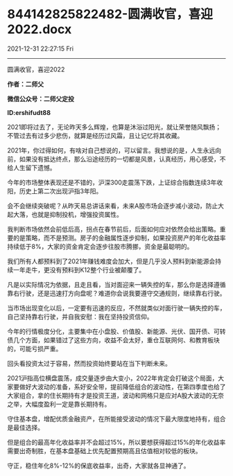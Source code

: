 # 844142825822482-圆满收官，喜迎2022.docx

2021-12-31 22:27:15 Fri

----

圆满收官，喜迎2022

__作者：二师父__

__微信公众号：二师父定投__

__ID:ershifudt88__

2021即将过去了，无论昨天多么辉煌，也算是沐浴过阳光，就让荣誉随风飘扬；不管过去有过多少悲伤，就算是经历过风霜，且让记忆将其收藏。

2021年，你过得如何，有啥对自己想说的，可以留言。我想说的是，人生永远向前，如果没有抵达终点，那么沿途经历的一切都是风景，认真经历，用心感受，不给人生留下遗憾。

今年的市场整体表现还是不错的，沪深300走震荡下跌，上证综合指数连续3年收阳，历史上第二次出现沪指3年阳。

会不会继续突破呢？从昨天易总讲话来看，未来A股市场会逐步减小波动，防止大起大落，也就是抑制投机，增强投资属性。

我判断市场依然会前低后高，拐点在春节前后，后面如何应对依然会给出策略。重要的是策略，而不是预测。房子的金融属性逐步抑制，如果投资房产的年化收益率持续低于8%，大家的资金肯定会逐步往股市腾挪，资金是最聪明的。

我们所有人都预料到了2021年赚钱难度会加大，但是几乎没人预料到新能源会持续一年走牛，更没有预料到K12整个行业被颠覆了。

凡是以实际情况为依据，且走且看，当对面迎来一辆失控的车，那么你是选择遵循靠右行驶，还是迅速打方向盘呢？难道你会说我要遵守交通规则，继续靠右行驶。

当市场出现变化以后，一定要有迅速的反应，不然就类似对面行驶一辆失控的车，自己坚持靠右行驶，并自我安慰：我在坚持投资信仰。

今年的行情极度分化，主要集中在小盘股、价值股、新能源、光伏、国开债、可转债几个方面，如果错过了这些方向，收益不会太好，重仓互联网何、和教育板块的，可能亏损严重。

回头看投资太过于容易，然而投资始终要站在当下判断未来。

2021沪指高位横盘震荡，成交量逐步由大变小，2022年肯定会打破这个局面，大家要做好大波动的准备，系好安全带，提前降低组合的波动性，在第四季度也给了大家组合，拿的住长期持有才是投资王道，波动和网格只是应对A股大波动的无奈之举，大幅度盈利一定是靠长期持有。

守住基本盘，增配优质金融资产，在所能接受波动的情况下最大限度地持有，组合是最佳选择。

但是组合的最高年化收益率并不会超过15%，所以要想获得超过15%的年化收益率需要出奇制胜，在基本盘基础上优先配置预期高且估值相对较低的板块。

守正，稳住年化8%\-12%的保底收益率，出奇，大家就各显神通了。

